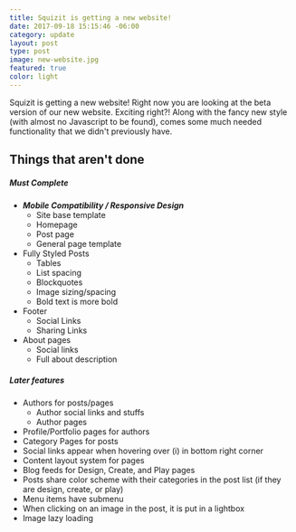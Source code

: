 ```yaml
---
title: Squizit is getting a new website!
date: 2017-09-18 15:15:46 -06:00
category: update
layout: post
type: post
image: new-website.jpg
featured: true
color: light
---
```


Squizit is getting a new website! Right now you are looking at the beta version of our new website. Exciting right?! Along with the fancy new style (with almost no Javascript to be found), comes some much needed functionality that we didn't previously have.

## Things that aren't done

##### Must Complete
* ***Mobile Compatibility / Responsive Design***
  * Site base template
  * Homepage
  * Post page
  * General page template
* Fully Styled Posts
  * Tables
  * List spacing
  * Blockquotes
  * Image sizing/spacing
  * Bold text is more bold
* Footer
  * Social Links
  * Sharing Links
* About pages
  * Social links
  * Full about description

##### Later features
* Authors for posts/pages
  * Author social links and stuffs
  * Author pages
* Profile/Portfolio pages for authors
* Category Pages for posts
* Social links appear when hovering over (i) in bottom right corner
* Content layout system for pages
* Blog feeds for Design, Create, and Play pages
* Posts share color scheme with their categories in the post list (if they are design, create, or play)
* Menu items have submenu
* When clicking on an image in the post, it is put in a lightbox
* Image lazy loading
